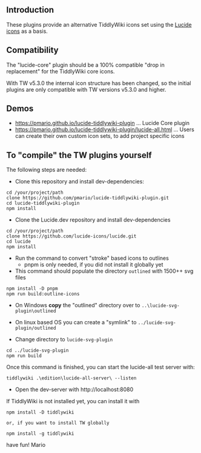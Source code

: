 ## Introduction

These plugins provide an alternative TiddlyWiki icons set using the [Lucide icons](https://lucide.dev/) as a basis.

## Compatibility

The "lucide-core" plugin should be a 100% compatible "drop in replacement" for the TiddlyWiki core icons.

With TW v5.3.0 the internal icon structure has been changed, so the initial plugins are only compatible with TW versions v5.3.0 and higher.

## Demos

- https://pmario.github.io/lucide-tiddlywiki-plugin ... Lucide Core plugin
- https://pmario.github.io/lucide-tiddlywiki-plugin/lucide-all.html ... Users can create their own custom icon sets, to add project specific icons

## To "compile" the TW plugins yourself

The following steps are needed:

- Clone this repository and install dev-dependencies:

```
cd /your/project/path
clone https://github.com/pmario/lucide-tiddlywiki-plugin.git
cd lucide-tiddlywiki-plugin
npm install
```

- Clone the Lucide.dev repository and install dev-dependencies

```
cd /your/project/path
clone https://github.com/lucide-icons/lucide.git
cd lucide
npm install
```

- Run the command to convert "stroke" based icons to outlines
  - pnpm is only needed, if you did not install it globally yet
- This command should populate the directory `outlined` with 1500++ svg files

```
npm install -D pnpm
npm run build:outline-icons
```

- On Windows **copy** the "outlined" directory over to `..\lucide-svg-plugin\outlined`
- On linux based OS you can create a "symlink" to `../lucide-svg-plugin/outlined`

- Change directory to `lucide-svg-plugin`

```
cd ../lucide-svg-plugin
npm run build
```

Once this command is finished, you can start the lucide-all test server with:

```
tiddlywiki .\edition\lucide-all-server\ --listen
```

- Open the dev-server with http://localhost:8080


If TiddlyWiki is not installed yet, you can install it with

```
npm install -D tiddlywiki

or, if you want to install TW globally 

npm install -g tiddlywiki
```

have fun!
Mario
